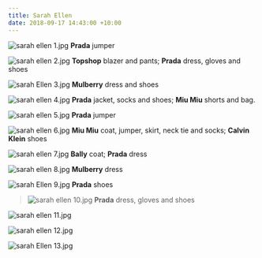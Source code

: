 ```yaml
---
title: Sarah Ellen
date: 2018-09-17 14:43:00 +10:00
---
```


![sarah ellen 1.jpg](/uploads/sarah%20ellen%201.jpg)
**Prada** jumper

![sarah ellen 2.jpg](/uploads/sarah%20ellen%202.jpg)
**Topshop** blazer and pants; **Prada** dress, gloves and shoes

![sarah Ellen 3.jpg](/uploads/sarah%20Ellen%203.jpg)
**Mulberry** dress and shoes

![sarah ellen 4.jpg](/uploads/sarah%20ellen%204.jpg)
**Prada** jacket, socks and shoes; **Miu Miu** shorts and bag.

![sarah ellen 5.jpg](/uploads/sarah%20ellen%205.jpg)
**Prada** jumper

![sarah ellen 6.jpg](/uploads/sarah%20ellen%206.jpg)
**Miu Miu** coat, jumper, skirt, neck tie and socks; **Calvin Klein** shoes

![sarah ellen 7.jpg](/uploads/sarah%20ellen%207.jpg)
**Bally** coat; **Prada** dress

![sarah ellen 8.jpg](/uploads/sarah%20ellen%208.jpg)
**Mulberry** dress

![sarah Ellen 9.jpg](/uploads/sarah%20Ellen%209.jpg)
**Prada** shoes

> ![sarah ellen 10.jpg](/uploads/sarah%20ellen%2010.jpg)
**Prada** dress, gloves and shoes

![sarah ellen 11.jpg](/uploads/sarah%20ellen%2011.jpg)

![sarah ellen 12.jpg](/uploads/sarah%20ellen%2012.jpg)

![sarah Ellen 13.jpg](/uploads/sarah%20Ellen%2013.jpg)